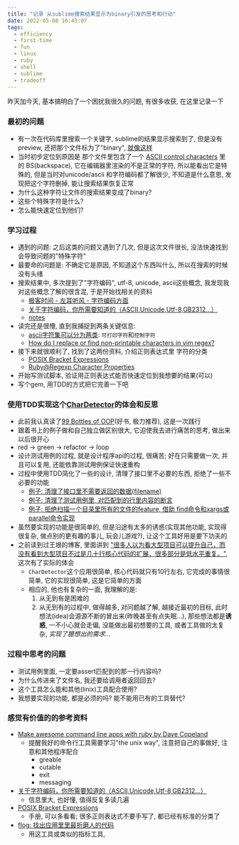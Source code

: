 ```yaml
---
title: "记录 从sublime搜索结果显示为binary引发的思考和行动"
date: 2022-05-08 16:43:07
tags:
  - efficiency
  - first-time
  - fun
  - linux
  - ruby
  - shell
  - sublime
  - tradeoff
---
```


昨天加今天, 基本搞明白了一个困扰我很久的问题, 有很多收获, 在这里记录一下

### 最初的问题

+ 有一次在代码库里搜索一个关键字, sublime的结果显示搜索到了, 但是没有preview, 还把那个文件标为了"binary", [就像这样](https://github.com/liijunwei/char_detector/blob/main/image/Xnip2022-05-08_13-52-58.png)
+ 当时初步定位到原因是 那个文件里包含了一个 [ASCII control characters](http://www.csc.villanova.edu/~tway/resources/ascii-table.html) 里的 BS(backspace), 它在编辑器里渲染的不是正常的字符, 所以能看出它是特殊的, 但是当时对unicode/ascii 和字符编码都了解很少, 不知道是什么意思, 发现把这个字符删掉, 能让搜索结果恢复正常
+ 为什么这种字符让文件的搜索结果变成了binary?
+ 这些个特殊字符是什么?
+ 怎么能快速定位到他们?

### 学习过程

+ 遇到的问题: 之后这类的问题又遇到了几次, 但是这次文件很长, 没法快速找到会导致问题的"特殊字符"
+ 最要命的问题是: 不确定它是原因, 不知道这个东西叫什么, 所以在搜索的时候没有头绪
+ 搜索结果中, 多次提到了"字符编码", utf-8, unicode, ascii这些概念, 我发现我对这些概念了解的很含混, 于是开始找相关的资料
    + [极客时间 - 左耳听风 - 字符编码方面](https://time.geekbang.org/column/article/8217)
    + [关于字符编码，你所需要知道的（ASCII,Unicode,Utf-8,GB2312…）](http://www.imkevinyang.com/2010/06/%E5%85%B3%E4%BA%8E%E5%AD%97%E7%AC%A6%E7%BC%96%E7%A0%81%EF%BC%8C%E4%BD%A0%E6%89%80%E9%9C%80%E8%A6%81%E7%9F%A5%E9%81%93%E7%9A%84.html)
    + [notes](https://github.com/liijunwei/practice/tree/main/unicode)
+ 读完还是很懵, 直到我捕捉到两条关键信息:
    + [ascii字符集可以分为两类](https://theasciicode.com.ar/): `可打印字符`和`控制字符`
    + [How do I replace or find non-printable characters in vim regex?](https://stackoverflow.com/questions/3844311/how-do-i-replace-or-find-non-printable-characters-in-vim-regex)
+ 接下来就很顺利了, 找到了这两份资料, 介绍正则表达式里 字符的分类
    + [POSIX Bracket Expressions](https://www.regular-expressions.info/posixbrackets.html)
    + [Ruby@Regexp Character Properties](https://ruby-doc.org/core-3.1.2/Regexp.html#class-Regexp-label-Character+Properties)
+ 开始写测试脚本, 验证用正则表达式能否快速定位到我想要的结果(可以)
+ 写个gem, 用TDD的方式把它完善一下吧

### 使用TDD实现这个[CharDetector](https://github.com/liijunwei/char_detector)的体会和反思

+ 此前我认真读了[99 Bottles of OOP](https://github.com/liijunwei/practice/tree/main/oop/99-Bottles-of-OOP)(好书, 极力推荐), 这是一次践行
+ 跟着书上的例子做和自己独立做区别很大, 它迫使我去进行痛苦的思考, 做出来以后很开心
+ red -> green -> refactor -> loop
+ 设计测试用例的过程, 就是设计程序api的过程, 很痛苦; 好在只需要做一次, 并且可以复用, 还能依靠测试用例保证快速重构
+ 过程中使用TDD简化了一些的设计, 清理了接口里不必要的东西, 拒绝了一些不必要的功能
    + [例子: 清理了接口里不需要返回的数据(filename)](https://github.com/liijunwei/char_detector/commit/68cccb818c6659f3043ccbc34c3df06ca3659edd)
    + [例子: 清理了测试用例里, 对匹配到的行里内容的断言](https://github.com/liijunwei/char_detector/commit/7c0fa5442233f795a5e7024817cc6abe78fc44a4)
    + [例子: 拒绝扫描一个目录里所有的文件的feature, 借助 find命令和xargs或parallel命令实现](https://github.com/liijunwei/char_detector/issues/2)
+ 虽然要实现的功能是很简单的, 但是沿途有太多的诱惑(实现其他功能, 实现得很复杂, 做点别的更有趣的事儿, 玩会儿游戏?), 让这个工具好用是要下功夫的
+ 之前读到过王垠的博客, 里面讲到 ["很多人以为看大型项目可以提升自己，而没有看到大型项目不过是几十行核心代码的扩展，很多部分是低水平重复。"](https://www.yinwang.org/blog-cn/2020/02/05/how-to-read-code), 这次有了实际的体会
    + `CharDetector`这个应用很简单, 核心代码就只有10行左右, 它完成的事情很简单, 它的实现很简单, 这是它简单的方面
    + 相应的, 他也有复杂的一面, 我理解的是:
        1. 从无到有是困难的
        2. 从无到有的过程中, 做得越多, 对问题越了解, 越接近最初的目标, 此时想法(idea)会源源不断的冒出来(昨晚甚至有点失眠...), 那些想法都是**诱惑**, 一不小心就会走偏, 没能做出最初想要的工具, 或者工具做的太复杂, *实现了臆想出的需求*...

### 过程中思考的问题

+ 测试用例里面, 一定要assert匹配到的那一行内容吗?
+ 为什么传进来了文件名, 我还要给调用者返回回去?
+ 这个工具怎么能和其他(linix)工具配合使用?
+ 我想要实现的功能, 都是必须的吗? 能不能用已有的工具替代?

### 感觉有价值的的参考资料

+ [Make awesome command line apps with ruby by Dave Copeland](https://www.youtube.com/watch?v=1ILEw6Qca3U&t=495s)
    + 提醒我好的命令行工具需要学习"the unix way", 注意把自己的事做好, 注意和其他程序配合
        + greable
        + cutable
        + exit
        + messaging
+ [关于字符编码，你所需要知道的（ASCII,Unicode,Utf-8,GB2312…）](http://www.imkevinyang.com/2010/06/%E5%85%B3%E4%BA%8E%E5%AD%97%E7%AC%A6%E7%BC%96%E7%A0%81%EF%BC%8C%E4%BD%A0%E6%89%80%E9%9C%80%E8%A6%81%E7%9F%A5%E9%81%93%E7%9A%84.html)
    + 信息里大, 也好懂, 值得反复多读几遍
+ [POSIX Bracket Expressions](https://www.regular-expressions.info/posixbrackets.html)
    + 手册, 可以多看看; 很多正则表达式不要手写了, 都已经有标准的分类了
+ [flog: 找出应用里里最折磨人的代码](https://github.com/seattlerb/flog)
    + 用这工具或类似的指标工具, 
